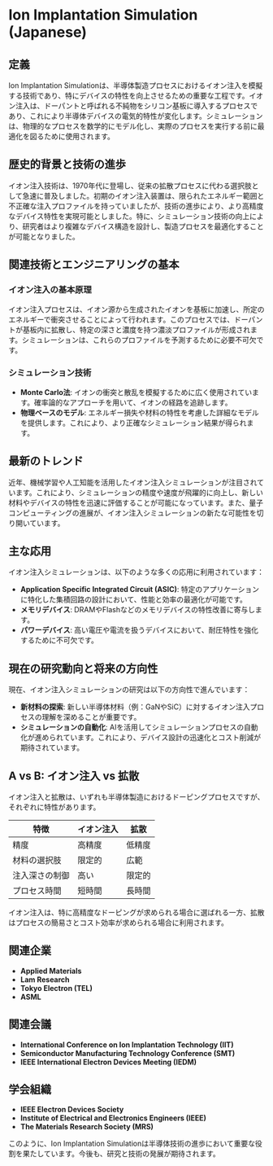 # Ion Implantation Simulation (Japanese)

## 定義

Ion Implantation Simulationは、半導体製造プロセスにおけるイオン注入を模擬する技術であり、特にデバイスの特性を向上させるための重要な工程です。イオン注入は、ドーパントと呼ばれる不純物をシリコン基板に導入するプロセスであり、これにより半導体デバイスの電気的特性が変化します。シミュレーションは、物理的なプロセスを数学的にモデル化し、実際のプロセスを実行する前に最適化を図るために使用されます。

## 歴史的背景と技術の進歩

イオン注入技術は、1970年代に登場し、従来の拡散プロセスに代わる選択肢として急速に普及しました。初期のイオン注入装置は、限られたエネルギー範囲と不正確な注入プロファイルを持っていましたが、技術の進歩により、より高精度なデバイス特性を実現可能としました。特に、シミュレーション技術の向上により、研究者はより複雑なデバイス構造を設計し、製造プロセスを最適化することが可能となりました。

## 関連技術とエンジニアリングの基本

### イオン注入の基本原理

イオン注入プロセスは、イオン源から生成されたイオンを基板に加速し、所定のエネルギーで衝突させることによって行われます。このプロセスでは、ドーパントが基板内に拡散し、特定の深さと濃度を持つ濃淡プロファイルが形成されます。シミュレーションは、これらのプロファイルを予測するために必要不可欠です。

### シミュレーション技術

- **Monte Carlo法**: イオンの衝突と散乱を模擬するために広く使用されています。確率論的なアプローチを用いて、イオンの経路を追跡します。
- **物理ベースのモデル**: エネルギー損失や材料の特性を考慮した詳細なモデルを提供します。これにより、より正確なシミュレーション結果が得られます。

## 最新のトレンド

近年、機械学習や人工知能を活用したイオン注入シミュレーションが注目されています。これにより、シミュレーションの精度や速度が飛躍的に向上し、新しい材料やデバイスの特性を迅速に評価することが可能になっています。また、量子コンピューティングの進展が、イオン注入シミュレーションの新たな可能性を切り開いています。

## 主な応用

イオン注入シミュレーションは、以下のような多くの応用に利用されています：

- **Application Specific Integrated Circuit (ASIC)**: 特定のアプリケーションに特化した集積回路の設計において、性能と効率の最適化が可能です。
- **メモリデバイス**: DRAMやFlashなどのメモリデバイスの特性改善に寄与します。
- **パワーデバイス**: 高い電圧や電流を扱うデバイスにおいて、耐圧特性を強化するために不可欠です。

## 現在の研究動向と将来の方向性

現在、イオン注入シミュレーションの研究は以下の方向性で進んでいます：

- **新材料の探索**: 新しい半導体材料（例：GaNやSiC）に対するイオン注入プロセスの理解を深めることが重要です。
- **シミュレーションの自動化**: AIを活用してシミュレーションプロセスの自動化が進められています。これにより、デバイス設計の迅速化とコスト削減が期待されています。

## A vs B: イオン注入 vs 拡散

イオン注入と拡散は、いずれも半導体製造におけるドーピングプロセスですが、それぞれに特性があります。

| 特徴           | イオン注入                 | 拡散                     |
|----------------|----------------------------|--------------------------|
| 精度           | 高精度                     | 低精度                   |
| 材料の選択肢   | 限定的                     | 広範                      |
| 注入深さの制御 | 高い                       | 限定的                   |
| プロセス時間   | 短時間                     | 長時間                   |

イオン注入は、特に高精度なドーピングが求められる場合に選ばれる一方、拡散はプロセスの簡易さとコスト効率が求められる場合に利用されます。

## 関連企業

- **Applied Materials**
- **Lam Research**
- **Tokyo Electron (TEL)**
- **ASML**

## 関連会議

- **International Conference on Ion Implantation Technology (IIT)**
- **Semiconductor Manufacturing Technology Conference (SMT)**
- **IEEE International Electron Devices Meeting (IEDM)**

## 学会組織

- **IEEE Electron Devices Society**
- **Institute of Electrical and Electronics Engineers (IEEE)**
- **The Materials Research Society (MRS)**

このように、Ion Implantation Simulationは半導体技術の進歩において重要な役割を果たしています。今後も、研究と技術の発展が期待されます。